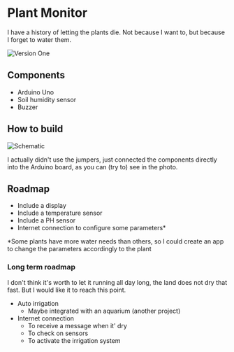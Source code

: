 # Plant Monitor

I have a history of letting the plants die. Not because I want to, but because I forget to water them.

![Version One](http://assets.cleiver.com/externals/github/plant-monitor/picture-1.jpg)

## Components
- Arduino Uno
- Soil humidity sensor
- Buzzer

## How to build
![Schematic](http://assets.cleiver.com/externals/github/plant-monitor/fritzing-schematic.jpg)

I actually didn't use the jumpers, just connected the components directly into the Arduino board, as you can (try to) see in the photo.

## Roadmap
- Include a display
- Include a temperature sensor
- Include a PH sensor
- Internet connection to configure some parameters*

*Some plants have more water needs than others, so I could create an app to change the parameters accordingly to the plant

### Long term roadmap
I don't think it's worth to let it running all day long, the land does not dry that fast. But I would like it to reach this point.
- Auto irrigation
  - Maybe integrated with an aquarium (another project)
- Internet connection
  - To receive a message when it' dry
  - To check on sensors
  - To activate the irrigation system
